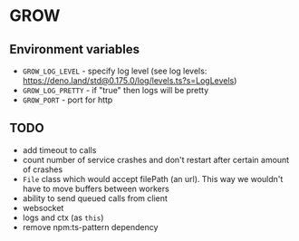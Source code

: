 # GROW

## Environment variables

- `GROW_LOG_LEVEL` - specify log level (see log levels: https://deno.land/std@0.175.0/log/levels.ts?s=LogLevels)
- `GROW_LOG_PRETTY` - if "true" then logs will be pretty
- `GROW_PORT` - port for http

## TODO

- add timeout to calls
- count number of service crashes and don't restart after certain amount of crashes
- `File` class which would accept filePath (an url). This way we wouldn't have to move buffers between workers
- ability to send queued calls from client
- websocket
- logs and ctx (as `this`)
- remove npm:ts-pattern dependency
